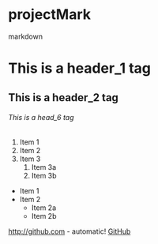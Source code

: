 # projectMark
markdown

# This is a header_1 tag
## This is a header_2 tag
###### This is a head_6 tag

1. Item 1
1. Item 2
1. Item 3
   1. Item 3a
   1. Item 3b

* Item 1
* Item 2
  * Item 2a
  * Item 2b


http://github.com - automatic!
[GitHub](http://github.com)
